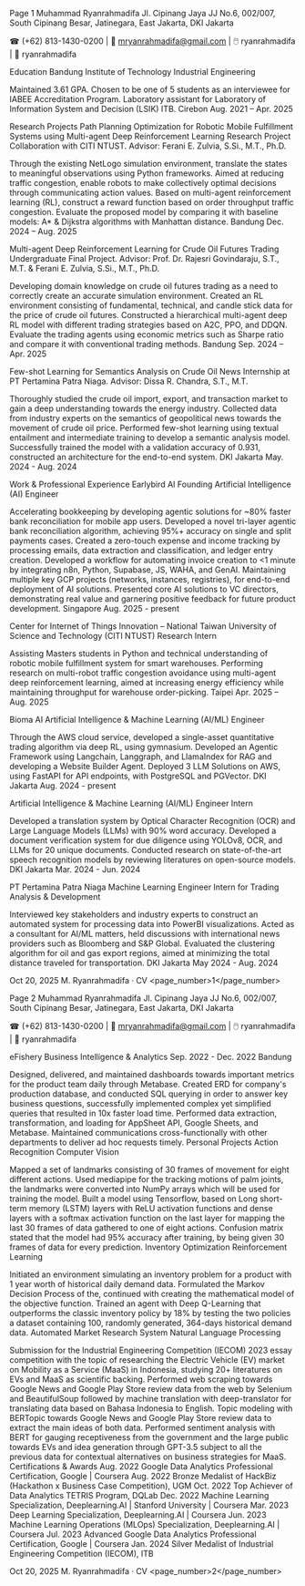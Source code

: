 Page 1
Muhammad Ryanrahmadifa
Jl. Cipinang Jaya JJ No.6, 002/007, South Cipinang Besar, Jatinegara, East Jakarta, DKI Jakarta

☎ (+62) 813-1430-0200 | 📧 mryanrahmadifa@gmail.com | 🖱️ ryanrahmadifa | 💬 ryanrahmadifa

Education
Bandung Institute of Technology Industrial Engineering

Maintained 3.61 GPA.
Chosen to be one of 5 students as an interviewee for IABEE Accreditation Program.
Laboratory assistant for Laboratory of Information System and Decision (LSIK) ITB.
Cirebon Aug. 2021 – Apr. 2025

Research Projects
Path Planning Optimization for Robotic Mobile Fulfillment Systems using Multi-agent Deep Reinforcement Learning Research Project Collaboration with CITI NTUST. Advisor: Ferani E. Zulvia, S.Si., M.T., Ph.D.

Through the existing NetLogo simulation environment, translate the states to meaningful observations using Python frameworks.
Aimed at reducing traffic congestion, enable robots to make collectively optimal decisions through communicating action values.
Based on multi-agent reinforcement learning (RL), construct a reward function based on order throughput traffic congestion.
Evaluate the proposed model by comparing it with baseline models: A* & Dijkstra algorithms with Manhattan distance.
Bandung Dec. 2024 – Aug. 2025

Multi-agent Deep Reinforcement Learning for Crude Oil Futures Trading Undergraduate Final Project. Advisor: Prof. Dr. Rajesri Govindaraju, S.T., M.T. & Ferani E. Zulvia, S.Si., M.T., Ph.D.

Developing domain knowledge on crude oil futures trading as a need to correctly create an accurate simulation environment.
Created an RL environment consisting of fundamental, technical, and candle stick data for the price of crude oil futures.
Constructed a hierarchical multi-agent deep RL model with different trading strategies based on A2C, PPO, and DDQN.
Evaluate the trading agents using economic metrics such as Sharpe ratio and compare it with conventional trading methods.
Bandung Sep. 2024 – Apr. 2025

Few-shot Learning for Semantics Analysis on Crude Oil News Internship at PT Pertamina Patra Niaga. Advisor: Dissa R. Chandra, S.T., M.T.

Thoroughly studied the crude oil import, export, and transaction market to gain a deep understanding towards the energy industry.
Collected data from industry experts on the semantics of geopolitical news towards the movement of crude oil price.
Performed few-shot learning using textual entailment and intermediate training to develop a semantic analysis model.
Successfully trained the model with a validation accuracy of 0.931, constructed an architecture for the end-to-end system.
DKI Jakarta May. 2024 - Aug. 2024

Work & Professional Experience
Earlybird AI Founding Artificial Intelligence (AI) Engineer

Accelerating bookkeeping by developing agentic solutions for ~80% faster bank reconciliation for mobile app users.
Developed a novel tri-layer agentic bank reconciliation algorithm, achieving 95%+ accuracy on single and split payments cases.
Created a zero-touch expense and income tracking by processing emails, data extraction and classification, and ledger entry creation.
Developed a workflow for automating invoice creation to <1 minute by integrating n8n, Python, Supabase, JS, WAHA, and GenAI.
Maintaining multiple key GCP projects (networks, instances, registries), for end-to-end deployment of AI solutions.
Presented core AI solutions to VC directors, demonstrating real value and garnering positive feedback for future product development.
Singapore Aug. 2025 - present

Center for Internet of Things Innovation – National Taiwan University of Science and Technology (CITI NTUST) Research Intern

Assisting Masters students in Python and technical understanding of robotic mobile fulfillment system for smart warehouses.
Performing research on multi-robot traffic congestion avoidance using multi-agent deep reinforcement learning, aimed at increasing energy efficiency while maintaining throughput for warehouse order-picking.
Taipei Apr. 2025 – Aug. 2025

Bioma AI Artificial Intelligence & Machine Learning (AI/ML) Engineer

Through the AWS cloud service, developed a single-asset quantitative trading algorithm via deep RL, using gymnasium.
Developed an Agentic Framework using Langchain, Langgraph, and LlamaIndex for RAG and developing a Website Builder Agent.
Deployed 3 LLM Solutions on AWS, using FastAPI for API endpoints, with PostgreSQL and PGVector.
DKI Jakarta Aug. 2024 - present

Artificial Intelligence & Machine Learning (AI/ML) Engineer Intern

Developed a translation system by Optical Character Recognition (OCR) and Large Language Models (LLMs) with 90% word accuracy.
Developed a document verification system for due diligence using YOLOv8, OCR, and LLMs for 20 unique documents.
Conducted research on state-of-the-art speech recognition models by reviewing literatures on open-source models.
DKI Jakarta Mar. 2024 - Jun. 2024

PT Pertamina Patra Niaga Machine Learning Engineer Intern for Trading Analysis & Development

Interviewed key stakeholders and industry experts to construct an automated system for processing data into PowerBI visualizations.
Acted as a consultant for AI/ML matters, held discussions with international news providers such as Bloomberg and S&P Global.
Evaluated the clustering algorithm for oil and gas export regions, aimed at minimizing the total distance traveled for transportation.
DKI Jakarta May 2024 - Aug. 2024

Oct 20, 2025 M. Ryanrahmadifa · CV <page_number>1</page_number>

Page 2
Muhammad Ryanrahmadifa
Jl. Cipinang Jaya JJ No.6, 002/007, South Cipinang Besar, Jatinegara, East Jakarta, DKI Jakarta

☎ (+62) 813-1430-0200 | 📧 mryanrahmadifa@gmail.com | 🖱️ ryanrahmadifa | 💬 ryanrahmadifa

eFishery
Business Intelligence & Analytics Sep. 2022 - Dec. 2022 Bandung

Designed, delivered, and maintained dashboards towards important metrics for the product team daily through Metabase.
Created ERD for company's production database, and conducted SQL querying in order to answer key business questions, successfully implemented complex yet simplified queries that resulted in 10x faster load time.
Performed data extraction, transformation, and loading for AppSheet API, Google Sheets, and Metabase.
Maintained communications cross-functionally with other departments to deliver ad hoc requests timely.
Personal Projects
Action Recognition
Computer Vision

Mapped a set of landmarks consisting of 30 frames of movement for eight different actions. Used mediapipe for the tracking motions of palm joints, the landmarks were converted into NumPy arrays which will be used for training the model.
Built a model using Tensorflow, based on Long short-term memory (LSTM) layers with ReLU activation functions and dense layers with a softmax activation function on the last layer for mapping the last 30 frames of data gathered to one of eight actions.
Confusion matrix stated that the model had 95% accuracy after training, by being given 30 frames of data for every prediction.
Inventory Optimization
Reinforcement Learning

Initiated an environment simulating an inventory problem for a product with 1 year worth of historical daily demand data.
Formulated the Markov Decision Process of the, continued with creating the mathematical model of the objective function.
Trained an agent with Deep Q-Learning that outperforms the classic inventory policy by 18% by testing the two policies a dataset containing 100, randomly generated, 364-days historical demand data.
Automated Market Research System
Natural Language Processing

Submission for the Industrial Engineering Competition (IECOM) 2023 essay competition with the topic of researching the Electric Vehicle (EV) market on Mobility as a Service (MaaS) in Indonesia, studying 20+ literatures on EVs and MaaS as scientific backing.
Performed web scraping towards Google News and Google Play Store review data from the web by Selenium and BeautifulSoup followed by machine translation with deep-translator for translating data based on Bahasa Indonesia to English.
Topic modeling with BERTopic towards Google News and Google Play Store review data to extract the main ideas of both data.
Performed sentiment analysis with BERT for gauging receptiveness from the government and the large public towards EVs and idea generation through GPT-3.5 subject to all the previous data for contextual alternatives on business strategies for MaaS.
Certifications & Awards
Aug. 2022 Google Data Analytics Professional Certification, Google | Coursera Aug. 2022 Bronze Medalist of HackBiz (Hackathon x Business Case Competition), UGM Oct. 2022 Top Achiever of Data Analytics TETRIS Program, DQLab Dec. 2022 Machine Learning Specialization, Deeplearning.AI | Stanford University | Coursera Mar. 2023 Deep Learning Specialization, Deeplearning.AI | Coursera Jun. 2023 Machine Learning Operations (MLOps) Specialization, Deeplearning.AI | Coursera Jul. 2023 Advanced Google Data Analytics Professional Certification, Google | Coursera Jan. 2024 Silver Medalist of Industrial Engineering Competition (IECOM), ITB

Oct 20, 2025
M. Ryanrahmadifa · CV
<page_number>2</page_number>